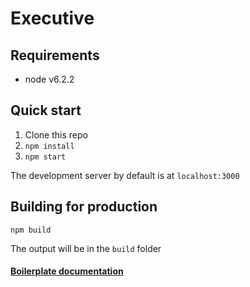 Executive
===

## Requirements
* node v6.2.2

## Quick start

1. Clone this repo
2. `npm install`
3. `npm start`

The development server by default is at `localhost:3000`

## Building for production
`npm build`

The output will be in the `build` folder

#### [Boilerplate documentation](https://github.com/mxstbr/react-boilerplate/tree/master/docs)